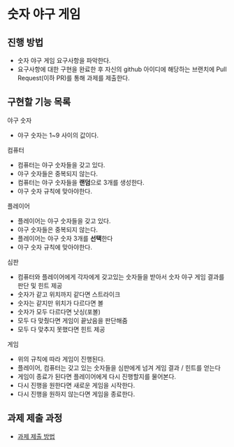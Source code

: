 # 숫자 야구 게임
## 진행 방법
* 숫자 야구 게임 요구사항을 파악한다.
* 요구사항에 대한 구현을 완료한 후 자신의 github 아이디에 해당하는 브랜치에 Pull Request(이하 PR)를 통해 과제를 제출한다.

## 구현할 기능 목록

야구 숫자
- 야구 숫자는 1~9 사이의 값이다.

컴퓨터
- 컴퓨터는 야구 숫자들을 갖고 있다.
- 야구 숫자들은 중복되지 않는다.
- 컴퓨터는 야구 숫자들을 <b>랜덤</b>으로 3개를 생성한다.
- 야구 숫자 규칙에 맞아야한다.

플레이어
- 플레이어는 야구 숫자들을 갖고 있다.
- 야구 숫자들은 중복되지 않는다.
- 플레이어는 야구 숫자 3개를 <b>선택</b>한다
- 야구 숫자 규칙에 맞아야한다.

심판 
- 컴퓨터와 플레이어에게 각자에게 갖고있는 숫자들을 받아서 숫자 야구 게임 결과를 판단 및 힌트 제공
- 숫자가 같고 위치까지 같다면 스트라이크
- 숫자는 같지만 위치가 다르다면 볼
- 숫자가 모두 다르다면 낫싱(포볼)
- 모두 다 맞췄다면 게임이 끝났음을 판단해줌
- 모두 다 맞추지 못했다면 힌트 제공
	
게임
- 위의 규칙에 따라 게임이 진행된다.
- 플레이어, 컴퓨터는 갖고 있는 숫자들을 심판에게 넘겨 게임 결과 / 힌트를 얻는다
- 게임이 종료가 된다면 플레이어에게 다시 진행할지를 물어본다.
- 다시 진행을 원한다면 새로운 게임을 시작한다.
- 다시 진행을 원하지 않는다면 게임을 종료한다.

## 과제 제출 과정
* [과제 제출 방법](https://github.com/next-step/nextstep-docs/tree/master/precourse)
